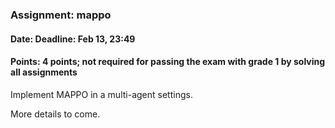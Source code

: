 ### Assignment: mappo
#### Date: Deadline: Feb 13, 23:49
#### Points: 4 points; not required for passing the exam with grade 1 by solving all assignments

Implement MAPPO in a multi-agent settings.

More details to come.
